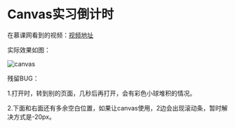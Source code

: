 # Canvas实习倒计时

在慕课网看到的视频：[视频地址](https://www.imooc.com/video/2468)

实际效果如图：

![canvas](http://img.blog.csdn.net/20180124221515681?watermark/2/text/aHR0cDovL2Jsb2cuY3Nkbi5uZXQvczExMjR5eQ==/font/5a6L5L2T/fontsize/400/fill/I0JBQkFCMA==/dissolve/70/gravity/SouthEast)

残留BUG：

1.打开时，转到别的页面，几秒后再打开，会有彩色小球堆积的情况。

2.下面和右面还有多余空白位置，如果让canvas使用，2边会出现滚动条，暂时解决方式是-20px。

